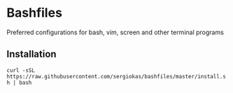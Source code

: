 # Bashfiles

Preferred configurations for bash, vim, screen and other terminal programs

## Installation

`curl -sSL https://raw.githubusercontent.com/sergiokas/bashfiles/master/install.sh | bash`
